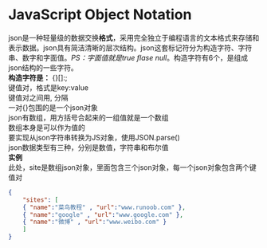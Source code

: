 #  JavaScript Object Notation
json是一种轻量级的数据交换**格式**，采用完全独立于编程语言的文本格式来存储和表示数据。json具有简洁清晰的层次结构。json这套标记符分为构造字符、字符串、数字和字面值。*PS：字面值就是true flase null*。构造字符有6个，是组成json结构的一些字符。  
**构造字符是：** {}[]:;  
键值对，格式是key:value  
键值对之间用, 分隔  
一对{}包围的是一个json对象  
json有数组，用方括号合起来的一组值就是一个数组  
数组本身是可以作为值的  
要实现从json字符串转换为JS对象，使用JSON.parse()  
json数据类型有三种，分别是数值，字符串和布尔值  
**实例**  
此处，site是数组json对象，里面包含三个json对象，每一个json对象包含两个键值对  
```json
{
    "sites": [
    { "name":"菜鸟教程" , "url":"www.runoob.com" }, 
    { "name":"google" , "url":"www.google.com" }, 
    { "name":"微博" , "url":"www.weibo.com" }
    ]
}
```